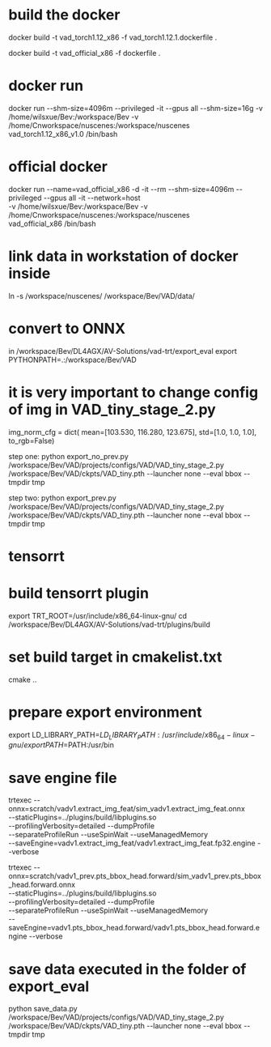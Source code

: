 # build the docker 

docker build -t vad_torch1.12_x86 -f vad_torch1.12.1.dockerfile .

docker build -t vad_official_x86 -f dockerfile .

# docker run

docker run --shm-size=4096m --privileged -it --gpus all --shm-size=16g -v /home/wilsxue/Bev:/workspace/Bev -v /home/Cnworkspace/nuscenes:/workspace/nuscenes vad_torch1.12_x86_v1.0 /bin/bash

# official docker

docker run --name=vad_official_x86 -d -it --rm --shm-size=4096m --privileged --gpus all -it --network=host \
   -v /home/wilsxue/Bev:/workspace/Bev -v /home/Cnworkspace/nuscenes:/workspace/nuscenes \
   vad_official_x86 /bin/bash
# link data in workstation of docker inside

ln -s /workspace/nuscenes/ /workspace/Bev/VAD/data/


# convert to ONNX
in /workspace/Bev/DL4AGX/AV-Solutions/vad-trt/export_eval
export PYTHONPATH=.:/workspace/Bev/VAD

# it is very important to change config of img in VAD_tiny_stage_2.py
img_norm_cfg = dict(
  mean=[103.530, 116.280, 123.675], std=[1.0, 1.0, 1.0], to_rgb=False)


step one: python export_no_prev.py /workspace/Bev/VAD/projects/configs/VAD/VAD_tiny_stage_2.py /workspace/Bev/VAD/ckpts/VAD_tiny.pth --launcher none --eval bbox --tmpdir tmp

step two: python export_prev.py /workspace/Bev/VAD/projects/configs/VAD/VAD_tiny_stage_2.py /workspace/Bev/VAD/ckpts/VAD_tiny.pth --launcher none --eval bbox --tmpdir tmp

# tensorrt 
# build tensorrt plugin
export TRT_ROOT=/usr/include/x86_64-linux-gnu/
cd /workspace/Bev/DL4AGX/AV-Solutions/vad-trt/plugins/build 

# set build target in cmakelist.txt 
cmake ..


# prepare export environment
export LD_LIBRARY_PATH=$LD_LIBRARY_PATH:/usr/include/x86_64-linux-gnu/
export PATH=$PATH:/usr/bin

# save engine file
trtexec --onnx=scratch/vadv1.extract_img_feat/sim_vadv1.extract_img_feat.onnx \
        --staticPlugins=../plugins/build/libplugins.so \
        --profilingVerbosity=detailed --dumpProfile \
        --separateProfileRun --useSpinWait --useManagedMemory \
        --saveEngine=vadv1.extract_img_feat/vadv1.extract_img_feat.fp32.engine
        --verbose

trtexec --onnx=scratch/vadv1_prev.pts_bbox_head.forward/sim_vadv1_prev.pts_bbox_head.forward.onnx \
        --staticPlugins=../plugins/build/libplugins.so \
        --profilingVerbosity=detailed --dumpProfile \
        --separateProfileRun --useSpinWait --useManagedMemory \
        --saveEngine=vadv1.pts_bbox_head.forward/vadv1.pts_bbox_head.forward.engine
        --verbose

# save data executed in the folder of export_eval
python save_data.py /workspace/Bev/VAD/projects/configs/VAD/VAD_tiny_stage_2.py /workspace/Bev/VAD/ckpts/VAD_tiny.pth --launcher none --eval bbox --tmpdir tmp

